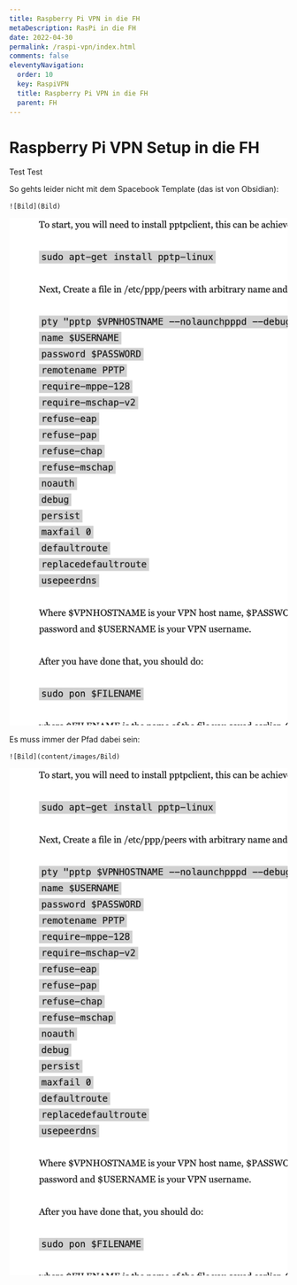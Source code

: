 ```yaml
---
title: Raspberry Pi VPN in die FH
metaDescription: RasPi in die FH
date: 2022-04-30
permalink: /raspi-vpn/index.html
comments: false
eleventyNavigation:
  order: 10
  key: RaspiVPN
  title: Raspberry Pi VPN in die FH
  parent: FH
---
```


# Raspberry Pi VPN Setup in die FH

Test Test

So gehts leider nicht mit dem Spacebook Template (das ist von Obsidian):

```
![Bild](Bild)
```

![Bildschirmfoto 2022-04-30 um 17.20.43.png](../../images/Bildschirmfoto%202022-04-30%20um%2017.20.43.png)

Es muss immer der Pfad dabei sein:

```
![Bild](content/images/Bild)
```

![Bild](/content/images/Bildschirmfoto%202022-04-30%20um%2017.20.43.png)

